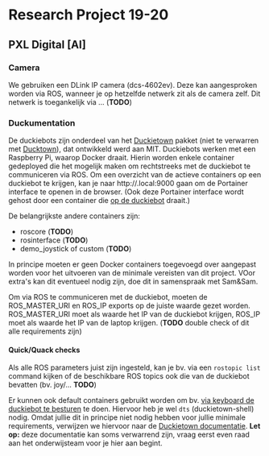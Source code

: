 # Research Project 19-20
## PXL Digital [AI]

### Camera
We gebruiken een DLink IP camera (dcs-4602ev). Deze kan aangesproken worden via ROS, wanneer je op hetzelfde netwerk zit als de camera zelf.
Dit netwerk is toegankelijk via ... (**TODO**)

### Duckumentation
De duckiebots zijn onderdeel van het [Duckietown](https://www.duckietown.org/) pakket (niet te verwarren met [Ducktown]([https://nl.wikipedia.org/wiki/Ducktown)), dat ontwikkeld werd aan MIT. 
Duckiebots werken met een Raspberry Pi, waarop Docker draait. Hierin worden enkele container gedeployed die het mogelijk maken om rechtstreeks met de duckiebot te communiceren via ROS.
Om een overzicht van de actieve containers op een duckiebot te krijgen, kan je naar http://*<duckiebot-naam>*.local:9000 gaan om de Portainer interface te openen in de browser. (Ook deze Portainer interface wordt gehost door een container die [op de duckiebot](https://jfk.men/app/uploads/2019/10/Inception-film.png) draait.)

De belangrijkste andere containers zijn:
- roscore (**TODO**)
- rosinterface (**TODO**)
- demo_joystick of custom (**TODO**)

In principe moeten er geen Docker containers toegevoegd over aangepast worden voor het uitvoeren van de minimale vereisten van dit project. VOor extra's kan dit eventueel nodig zijn, doe dit in samenspraak met Sam&Sam.

Om via ROS te communiceren met de duckiebot, moeten de ROS_MASTER_URI en ROS_IP exports op de juiste waarde gezet worden. ROS_MASTER_URI moet als waarde het IP van de duckiebot krijgen, ROS_IP moet als waarde het IP van de laptop krijgen.
(**TODO** double check of dit alle requirements zijn)

#### Quick/Quack checks

Als alle ROS parameters juist zijn ingesteld, kan je bv. via een `rostopic list` command kijken of de beschikbare ROS topics ook die van de duckiebot bevatten (bv. joy/... **TODO**)

Er kunnen ook default containers gebruikt worden om bv. [via keyboard de duckiebot te besturen](https://docs.duckietown.org/DT19/opmanual_duckiebot/out/rc_control.html) te doen. Hiervoor heb je wel `dts` (duckietown-shell) nodig. Omdat jullie dit in principe niet nodig hebben voor jullie minimale requirements, verwijzen we hiervoor naar de [Duckietown documentatie](https://docs.duckietown.org/DT19/opmanual_duckiebot/out/laptop_setup.html).
**Let op:** deze documentatie kan soms verwarrend zijn, vraag eerst even raad aan het onderwijsteam voor je hier aan begint.
